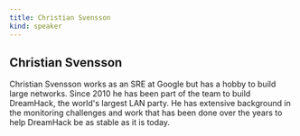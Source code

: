 ```yaml
---
title: Christian Svensson
kind: speaker
---
```


## Christian Svensson

Christian Svensson works as an SRE at Google but has a hobby to build large
networks. Since 2010 he has been part of the team to build DreamHack, the
world's largest LAN party. He has extensive background in the monitoring
challenges and work that has been done over the years to help DreamHack be as
stable as it is today.
